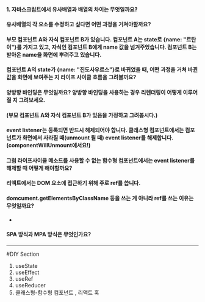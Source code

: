 #### 1. 자바스크립트에서 유사배열과 배열의 차이는 무엇일까요?

#### 유사배열의 각 요소를 수정하고 싶다면 어떤 과정을 거쳐야할까요?

#### 부모 컴포넌트 A와 자식 컴포넌트 B가 있습니다. 컴포넌트 A는 state로 {name: "르탄이"}를 가지고 있고, 자식인 컴포넌트 B에게 name 값을 넘겨주었습니다. 컴포넌트 B는 받아온 name을 화면에 뿌려주고 있습니다.

#### 컴포넌트 A의 state가 {name: "진도사우르스"}로 바뀌었을 때, 어떤 과정을 거쳐 바뀐 값을 화면에 보여주는 지 라이프 사이클 흐름을 그려볼까요?

#### 양방향 바인딩은 무엇일까요? 양방향 바인딩을 사용하는 경우 리렌더링이 어떻게 이루어질 지 그려보세요.

#### (부모 컴포넌트 A와 자식 컴포넌트 B가 있음을 가정하고 그려봅시다.)

#### event listener는 등록되면 반드시 해제되어야 합니다. 클래스형 컴포넌트에서는 컴포넌트가 화면에서 사라질 때(unmount 될 때) event listener를 해제합니다. (componentWillUnmount에서요!)

#### 그럼 라이프사이클 메소드를 사용할 수 없는 함수형 컴포넌트에서는 event listener를 해제할 때 어떻게 해야할까요?

#### 리액트에서는 DOM 요소에 접근하기 위해 주로 ref를 씁니다.

#### domcument.getElementsByClassName 등을 쓰는 게 아니라 ref를 쓰는 이유는 무엇일까요?

-

#### SPA 방식과 MPA 방식은 무엇인가요?

---

#DIY Section

1. useState
2. useEffect
3. useRef
4. useReducer
5. 클래스형-함수형 컴포넌트 , 리액트 훅
